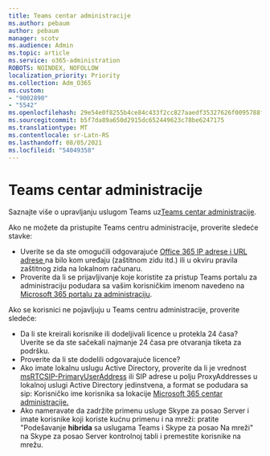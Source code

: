 ```yaml
---
title: Teams centar administracije
ms.author: pebaum
author: pebaum
manager: scotv
ms.audience: Admin
ms.topic: article
ms.service: o365-administration
ROBOTS: NOINDEX, NOFOLLOW
localization_priority: Priority
ms.collection: Adm_O365
ms.custom:
- "9002890"
- "5542"
ms.openlocfilehash: 29e54e0f8255b4ce84c433f2cc827aaedf35327626f0095788faef802763bc53
ms.sourcegitcommit: b5f7da89a650d2915dc652449623c78be6247175
ms.translationtype: MT
ms.contentlocale: sr-Latn-RS
ms.lasthandoff: 08/05/2021
ms.locfileid: "54049358"
---
```

# <a name="teams-admin-center"></a>Teams centar administracije

Saznajte više o upravljanju uslugom Teams uz[Teams centar administracije](https://docs.microsoft.com/microsoftteams/manage-teams-skypeforbusiness-admin-center).

Ako ne možete da pristupite Teams centru administracije, proverite sledeće stavke:

- Uverite se da ste omogućili odgovarajuće [Office 365 IP adrese i URL adrese ](https://docs.microsoft.com/Office365/Enterprise/office-365-ip-web-service)na bilo kom uređaju (zaštitnom zidu itd.) ili u okviru pravila zaštitnog zida na lokalnom računaru.
- Proverite da li se prijavljivanje koje koristite za pristup Teams portalu za administraciju podudara sa vašim korisničkim imenom navedeno na [Microsoft 365 portalu za administraciju](https://admin.microsoft.com/Adminportal/Home?source=applauncher#/users).

Ako se korisnici ne pojavljuju u Teams centru administracije, proverite sledeće:

- Da li ste kreirali korisnike ili dodeljivali licence u protekla 24 časa? Uverite se da ste sačekali najmanje 24 časa pre otvaranja tiketa za podršku.
- Proverite da li ste dodelili odgovarajuće licence?
- Ako imate lokalnu uslugu Active Directory, proverite da li je vrednost [msRTCSIP-PrimaryUserAddress](https://docs.microsoft.com/skypeforbusiness/troubleshoot/online-configuration/msrtcsip-primaryuseraddress-proxyaddaddress) ili SIP adrese u polju ProxyAddresses u lokalnoj uslugi Active Directory jedinstvena, a format se podudara sa sip: Korisničko ime korisnika sa lokacije [Microsoft 365 centar administracije.](https://admin.microsoft.com/Adminportal/Home?source=applauncher#/users)
- Ako nameravate da zadržite primenu usluge Skype za posao Server i imate korisnike koji koriste kućnu primenu i na mreži: pratite "Podešavanje **hibrida** sa uslugama Teams i Skype za posao Na mreži" na Skype za posao Server kontrolnoj tabli i premestite korisnike na mrežu.
